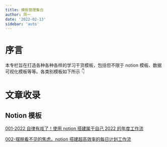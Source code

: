 ```yaml
---
title: 模板管理集合
author: 周一
date: '2022-02-13'
sidebar: 'auto'
---
```


# 序言

本专栏旨在打造各种各种各样的学习干货模板，包括但不限于 notion 模板、数据可视化模板等等。各类别模板如下所示 👇

# 文章收录

## Notion 模板

[001-2022 自律有戏了！使用 notion 搭建属于自己 2022 的年度工作流](Notion/001.md)

[002-摆脱看不见的焦虑，notion 搭建超高效率的每日计划工作流](Notion/002.md)
